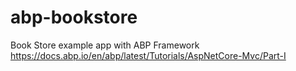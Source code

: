 # abp-bookstore
Book Store example app with ABP Framework https://docs.abp.io/en/abp/latest/Tutorials/AspNetCore-Mvc/Part-I
